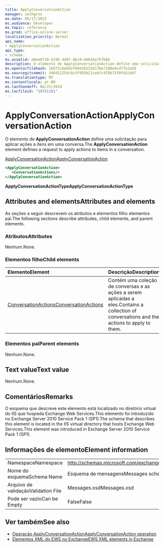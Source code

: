 ```yaml
---
title: ApplyConversationAction
manager: sethgros
ms.date: 09/17/2015
ms.audience: Developer
ms.topic: reference
ms.prod: office-online-server
localization_priority: Normal
api_name:
- ApplyConversationAction
api_type:
- schema
ms.assetid: e0ee8f30-529b-4d87-8bc0-b6616e75fb6b
description: O elemento de ApplyConversationAction define uma solicitação para aplicar ações a itens em uma conversa.
ms.openlocfilehash: 1b672c6e6d2f60e50215417be7100e9cd77e2a58
ms.sourcegitcommit: 34041125dc8c5f993b21cebfc4f8b72f0fd2cb6f
ms.translationtype: MT
ms.contentlocale: pt-BR
ms.lasthandoff: 06/25/2018
ms.locfileid: "19751181"
---
```

# <a name="applyconversationaction"></a><span data-ttu-id="5a2d5-103">ApplyConversationAction</span><span class="sxs-lookup"><span data-stu-id="5a2d5-103">ApplyConversationAction</span></span>

<span data-ttu-id="5a2d5-104">O elemento de **ApplyConversationAction** define uma solicitação para aplicar ações a itens em uma conversa.</span><span class="sxs-lookup"><span data-stu-id="5a2d5-104">The **ApplyConversationAction** element defines a request to apply actions to items in a conversation.</span></span> 
  
[<span data-ttu-id="5a2d5-105">ApplyConversationAction</span><span class="sxs-lookup"><span data-stu-id="5a2d5-105">ApplyConversationAction</span></span>](applyconversationaction.md)
  
```XML
<ApplyConversationAction>
   <ConversationActions/>
</ApplyConversationAction>
```

 <span data-ttu-id="5a2d5-106">**ApplyConversationActionType**</span><span class="sxs-lookup"><span data-stu-id="5a2d5-106">**ApplyConversationActionType**</span></span>
## <a name="attributes-and-elements"></a><span data-ttu-id="5a2d5-107">Attributes and elements</span><span class="sxs-lookup"><span data-stu-id="5a2d5-107">Attributes and elements</span></span>

<span data-ttu-id="5a2d5-108">As seções a seguir descrevem os atributos e elementos filho elementos pai.</span><span class="sxs-lookup"><span data-stu-id="5a2d5-108">The following sections describe attributes, child elements, and parent elements.</span></span>
  
### <a name="attributes"></a><span data-ttu-id="5a2d5-109">Atributos</span><span class="sxs-lookup"><span data-stu-id="5a2d5-109">Attributes</span></span>

<span data-ttu-id="5a2d5-110">Nenhum.</span><span class="sxs-lookup"><span data-stu-id="5a2d5-110">None.</span></span>
  
### <a name="child-elements"></a><span data-ttu-id="5a2d5-111">Elementos filho</span><span class="sxs-lookup"><span data-stu-id="5a2d5-111">Child elements</span></span>

|<span data-ttu-id="5a2d5-112">**Elemento**</span><span class="sxs-lookup"><span data-stu-id="5a2d5-112">**Element**</span></span>|<span data-ttu-id="5a2d5-113">**Descrição**</span><span class="sxs-lookup"><span data-stu-id="5a2d5-113">**Description**</span></span>|
|:-----|:-----|
|[<span data-ttu-id="5a2d5-114">ConversationActions</span><span class="sxs-lookup"><span data-stu-id="5a2d5-114">ConversationActions</span></span>](conversationactions.md) <br/> |<span data-ttu-id="5a2d5-115">Contém uma coleção de conversas e as ações a serem aplicadas a eles.</span><span class="sxs-lookup"><span data-stu-id="5a2d5-115">Contains a collection of conversations and the actions to apply to them.</span></span>  <br/> |
   
### <a name="parent-elements"></a><span data-ttu-id="5a2d5-116">Elementos pai</span><span class="sxs-lookup"><span data-stu-id="5a2d5-116">Parent elements</span></span>

<span data-ttu-id="5a2d5-117">Nenhum.</span><span class="sxs-lookup"><span data-stu-id="5a2d5-117">None.</span></span>
  
## <a name="text-value"></a><span data-ttu-id="5a2d5-118">Text value</span><span class="sxs-lookup"><span data-stu-id="5a2d5-118">Text value</span></span>

<span data-ttu-id="5a2d5-119">Nenhum.</span><span class="sxs-lookup"><span data-stu-id="5a2d5-119">None.</span></span>
  
## <a name="remarks"></a><span data-ttu-id="5a2d5-120">Comentários</span><span class="sxs-lookup"><span data-stu-id="5a2d5-120">Remarks</span></span>

<span data-ttu-id="5a2d5-121">O esquema que descreve este elemento está localizado no diretório virtual do IIS que hospeda Exchange Web Services.This elemento foi introduzido no Exchange Server 2010 Service Pack 1 (SP1).</span><span class="sxs-lookup"><span data-stu-id="5a2d5-121">The schema that describes this element is located in the IIS virtual directory that hosts Exchange Web Services.This element was introduced in Exchange Server 2010 Service Pack 1 (SP1).</span></span>
  
## <a name="element-information"></a><span data-ttu-id="5a2d5-122">Informações de elemento</span><span class="sxs-lookup"><span data-stu-id="5a2d5-122">Element information</span></span>

|||
|:-----|:-----|
|<span data-ttu-id="5a2d5-123">Namespace</span><span class="sxs-lookup"><span data-stu-id="5a2d5-123">Namespace</span></span>  <br/> |http://schemas.microsoft.com/exchange/services/2006/messages  <br/> |
|<span data-ttu-id="5a2d5-124">Nome do esquema</span><span class="sxs-lookup"><span data-stu-id="5a2d5-124">Schema Name</span></span>  <br/> |<span data-ttu-id="5a2d5-125">Esquema de mensagens</span><span class="sxs-lookup"><span data-stu-id="5a2d5-125">Messages schema</span></span>  <br/> |
|<span data-ttu-id="5a2d5-126">Arquivo de validação</span><span class="sxs-lookup"><span data-stu-id="5a2d5-126">Validation File</span></span>  <br/> |<span data-ttu-id="5a2d5-127">Messages.xsd</span><span class="sxs-lookup"><span data-stu-id="5a2d5-127">Messages.xsd</span></span>  <br/> |
|<span data-ttu-id="5a2d5-128">Pode ser vazio</span><span class="sxs-lookup"><span data-stu-id="5a2d5-128">Can be Empty</span></span>  <br/> |<span data-ttu-id="5a2d5-129">False</span><span class="sxs-lookup"><span data-stu-id="5a2d5-129">False</span></span>  <br/> |
   
## <a name="see-also"></a><span data-ttu-id="5a2d5-130">Ver também</span><span class="sxs-lookup"><span data-stu-id="5a2d5-130">See also</span></span>

- [<span data-ttu-id="5a2d5-131">Operação ApplyConversationAction</span><span class="sxs-lookup"><span data-stu-id="5a2d5-131">ApplyConversationAction operation</span></span>](applyconversationaction-operation.md)
- [<span data-ttu-id="5a2d5-132">Elementos XML do EWS no Exchange</span><span class="sxs-lookup"><span data-stu-id="5a2d5-132">EWS XML elements in Exchange</span></span>](ews-xml-elements-in-exchange.md)

